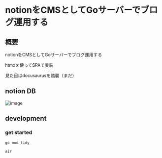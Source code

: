 # notionをCMSとしてGoサーバーでブログ運用する
## 概要
notionをCMSとしてGoサーバーでブログ運用する

htmxを使ってSPAで実装

見た目はdocusaurusを踏襲（まだ）

## notion DB
![image](https://github.com/user-attachments/assets/ab5ae41d-0286-4425-97c9-1d0acdf2a881)


## development
### get started
```bash
go mod tidy

air
```
